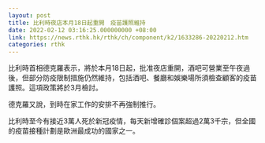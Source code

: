 ```yaml
---
layout: post
title: 比利時夜店本月18日起重開　疫苗護照維持
date: 2022-02-12 03:16:25.000000000 +08:00
link: https://news.rthk.hk/rthk/ch/component/k2/1633286-20220212.htm
categories: rthk
---
```


比利時首相德克羅表示，將於本月18日起，批准夜店重開，酒吧可營業至午夜過後，但部分防疫限制措施仍然維持，包括酒吧、餐廳和娛樂場所須檢查顧客的疫苗護照。這項政策將於3月檢討。

德克羅又說，到時在家工作的安排不再強制推行。

比利時至今有接近3萬人死於新冠疫情，每天新增確診個案超過2萬3千宗，但全國的疫苗接種計劃是歐洲最成功的國家之一。
